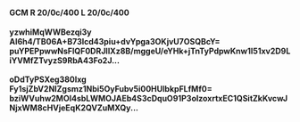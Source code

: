 #### GCM R 20/0c/400 L 20/0c/400
**yzwhiMqWWBezqi3y**<br/>**AI6h4/TB06A+B73lcd43piu+dvYpga3OKjvU7OSQBcY=**<br/>**puYPEPpwwNsFlQF0DRJlIXz8B/mggeU/eYHk+jTnTyPdpwKnw1I51xv2D9LiYVMfZTvyzS9RbA43Fo2J...**<br/><br/>
**oDdTyPSXeg380Ixg**<br/>**Fy1sjZbV2NIZgsmz1Nbi5OyFubv5i00HUlbkpFLfMf0=**<br/>**bziWVuhw2MOl4sbLWMOJAEb4S3cDquO91P3olzoxrtxEC1QSitZkKvcwJNjxWM8cHVjeEqK2QVZuMXQy...**